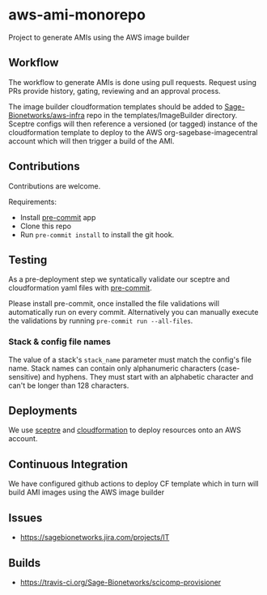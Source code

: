 # aws-ami-monorepo
Project to generate AMIs using the AWS image builder

## Workflow
The workflow to generate AMIs is done using pull requests.
Request using PRs provide history, gating, reviewing and an approval
process.

The image builder cloudformation templates should be added to
[Sage-Bionetworks/aws-infra](https://github.com/Sage-Bionetworks/aws-infra)
repo in the templates/ImageBuilder directory.  Sceptre configs will then
reference a versioned (or tagged) instance of the cloudformation template
to deploy to the AWS org-sagebase-imagecentral account which will then
trigger a build of the AMI.

## Contributions
Contributions are welcome.

Requirements:
* Install [pre-commit](https://pre-commit.com/#install) app
* Clone this repo
* Run `pre-commit install` to install the git hook.

## Testing
As a pre-deployment step we syntatically validate our sceptre and
cloudformation yaml files with [pre-commit](https://pre-commit.com).

Please install pre-commit, once installed the file validations will
automatically run on every commit.  Alternatively you can manually
execute the validations by running `pre-commit run --all-files`.

### Stack & config file names
The value of a stack's `stack_name` parameter must match the config's file
name.  Stack names can contain only alphanumeric characters (case-sensitive)
and hyphens. They must start with an alphabetic character and can't be longer
than 128 characters.

## Deployments
We use [sceptre](https://sceptre.github.io/) and [cloudformation](https://aws.amazon.com/cloudformation/)
to deploy resources onto an AWS account.

## Continuous Integration
We have configured github actions to deploy CF template which
in turn will build AMI images using the AWS image builder

## Issues
* https://sagebionetworks.jira.com/projects/IT

## Builds
* https://travis-ci.org/Sage-Bionetworks/scicomp-provisioner
